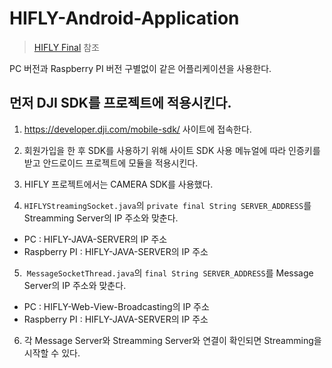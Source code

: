 # HIFLY-Android-Application
> [HIFLY Final](https://github.com/HIFLY-CSM/HIFLY-Final) 참조

PC 버전과 Raspberry PI 버전 구별없이 같은 어플리케이션을 사용한다.


## 먼저 DJI SDK를 프로젝트에 적용시킨다.

1. <https://developer.dji.com/mobile-sdk/> 사이트에 접속한다.

2. 회원가입을 한 후 SDK를 사용하기 위해 사이트 SDK 사용 메뉴얼에 따라 인증키를 받고 안드로이드 프로젝트에 모듈을 적용시킨다.

3. HIFLY 프로젝트에서는 CAMERA SDK를 사용했다.

4. ```HIFLYStreamingSocket.java```의 ```private final String SERVER_ADDRESS```를 Streamming Server의 IP 주소와 맞춘다.
- PC : HIFLY-JAVA-SERVER의 IP 주소
- Raspberry PI : HIFLY-JAVA-SERVER의 IP 주소

5.  ```MessageSocketThread.java```의 ```final String SERVER_ADDRESS```를 Message Server의 IP 주소와 맞춘다.
- PC : HIFLY-Web-View-Broadcasting의 IP 주소
- Raspberry PI : HIFLY-JAVA-SERVER의 IP 주소

6. 각 Message Server와 Streamming Server와 연결이 확인되면 Streamming을 시작할 수 있다.
